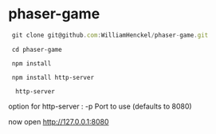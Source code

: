 # phaser-game


```javascript
 git clone git@github.com:WilliamHenckel/phaser-game.git
```
```
 cd phaser-game
``` 
```
 npm install
``` 
```
 npm install http-server
``` 
```
  http-server 
``` 
option for http-server : 
-p Port to use (defaults to 8080)

now open http://127.0.0.1:8080



